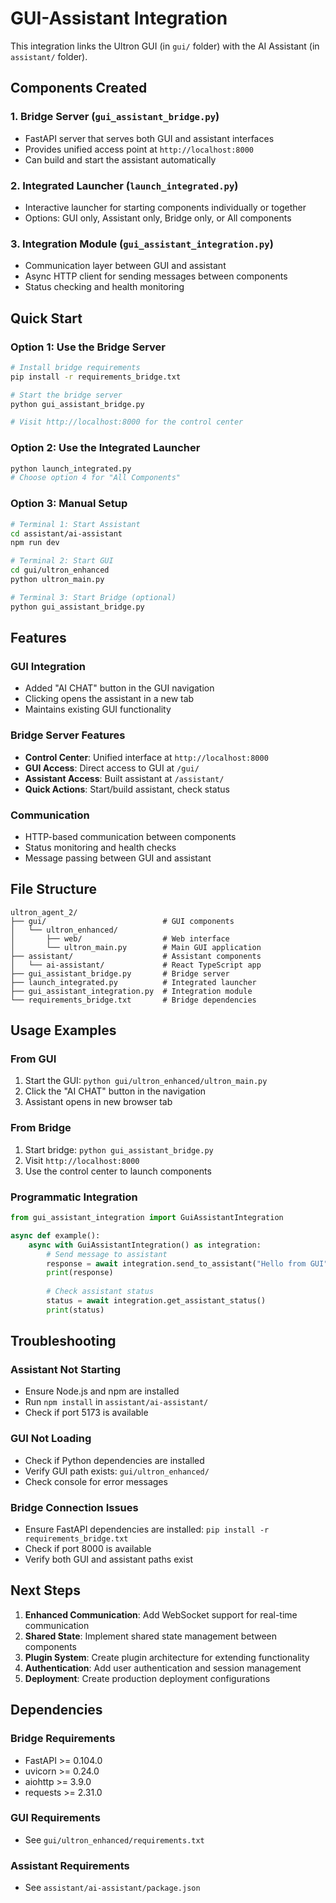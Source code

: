 # GUI-Assistant Integration

This integration links the Ultron GUI (in `gui/` folder) with the AI Assistant (in `assistant/` folder).

## Components Created

### 1. Bridge Server (`gui_assistant_bridge.py`)
- FastAPI server that serves both GUI and assistant interfaces
- Provides unified access point at `http://localhost:8000`
- Can build and start the assistant automatically

### 2. Integrated Launcher (`launch_integrated.py`)
- Interactive launcher for starting components individually or together
- Options: GUI only, Assistant only, Bridge only, or All components

### 3. Integration Module (`gui_assistant_integration.py`)
- Communication layer between GUI and assistant
- Async HTTP client for sending messages between components
- Status checking and health monitoring

## Quick Start

### Option 1: Use the Bridge Server
```bash
# Install bridge requirements
pip install -r requirements_bridge.txt

# Start the bridge server
python gui_assistant_bridge.py

# Visit http://localhost:8000 for the control center
```

### Option 2: Use the Integrated Launcher
```bash
python launch_integrated.py
# Choose option 4 for "All Components"
```

### Option 3: Manual Setup
```bash
# Terminal 1: Start Assistant
cd assistant/ai-assistant
npm run dev

# Terminal 2: Start GUI
cd gui/ultron_enhanced
python ultron_main.py

# Terminal 3: Start Bridge (optional)
python gui_assistant_bridge.py
```

## Features

### GUI Integration
- Added "AI CHAT" button in the GUI navigation
- Clicking opens the assistant in a new tab
- Maintains existing GUI functionality

### Bridge Server Features
- **Control Center**: Unified interface at `http://localhost:8000`
- **GUI Access**: Direct access to GUI at `/gui/`
- **Assistant Access**: Built assistant at `/assistant/`
- **Quick Actions**: Start/build assistant, check status

### Communication
- HTTP-based communication between components
- Status monitoring and health checks
- Message passing between GUI and assistant

## File Structure
```
ultron_agent_2/
├── gui/                          # GUI components
│   └── ultron_enhanced/
│       ├── web/                  # Web interface
│       └── ultron_main.py        # Main GUI application
├── assistant/                    # Assistant components
│   └── ai-assistant/             # React TypeScript app
├── gui_assistant_bridge.py       # Bridge server
├── launch_integrated.py          # Integrated launcher
├── gui_assistant_integration.py  # Integration module
└── requirements_bridge.txt       # Bridge dependencies
```

## Usage Examples

### From GUI
1. Start the GUI: `python gui/ultron_enhanced/ultron_main.py`
2. Click the "AI CHAT" button in the navigation
3. Assistant opens in new browser tab

### From Bridge
1. Start bridge: `python gui_assistant_bridge.py`
2. Visit `http://localhost:8000`
3. Use the control center to launch components

### Programmatic Integration
```python
from gui_assistant_integration import GuiAssistantIntegration

async def example():
    async with GuiAssistantIntegration() as integration:
        # Send message to assistant
        response = await integration.send_to_assistant("Hello from GUI")
        print(response)
        
        # Check assistant status
        status = await integration.get_assistant_status()
        print(status)
```

## Troubleshooting

### Assistant Not Starting
- Ensure Node.js and npm are installed
- Run `npm install` in `assistant/ai-assistant/`
- Check if port 5173 is available

### GUI Not Loading
- Check if Python dependencies are installed
- Verify GUI path exists: `gui/ultron_enhanced/`
- Check console for error messages

### Bridge Connection Issues
- Ensure FastAPI dependencies are installed: `pip install -r requirements_bridge.txt`
- Check if port 8000 is available
- Verify both GUI and assistant paths exist

## Next Steps

1. **Enhanced Communication**: Add WebSocket support for real-time communication
2. **Shared State**: Implement shared state management between components
3. **Plugin System**: Create plugin architecture for extending functionality
4. **Authentication**: Add user authentication and session management
5. **Deployment**: Create production deployment configurations

## Dependencies

### Bridge Requirements
- FastAPI >= 0.104.0
- uvicorn >= 0.24.0
- aiohttp >= 3.9.0
- requests >= 2.31.0

### GUI Requirements
- See `gui/ultron_enhanced/requirements.txt`

### Assistant Requirements
- See `assistant/ai-assistant/package.json`